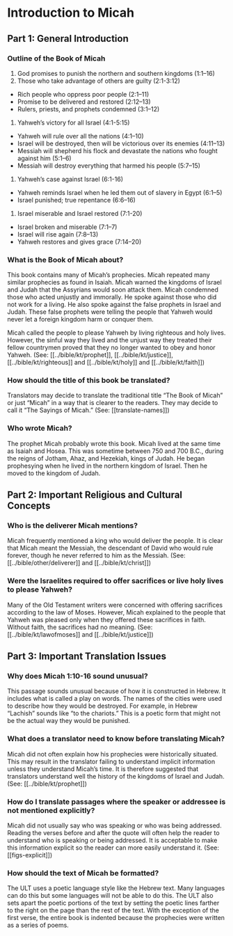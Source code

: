 # Introduction to Micah
## Part 1: General Introduction

### Outline of the Book of Micah

1. God promises to punish the northern and southern kingdoms (1:1–16)
1. Those who take advantage of others are guilty (2:1-3:12)
- Rich people who oppress poor people (2:1–11)
- Promise to be delivered and restored (2:12–13)
- Rulers, priests, and prophets condemned (3:1–12)
1. Yahweh’s victory for all Israel (4:1-5:15)
- Yahweh will rule over all the nations (4:1–10)
- Israel will be destroyed, then will be victorious over its enemies (4:11–13)
- Messiah will shepherd his flock and devastate the nations who fought against him (5:1–6)
- Messiah will destroy everything that harmed his people (5:7–15)
1. Yahweh’s case against Israel (6:1-16)
- Yahweh reminds Israel when he led them out of slavery in Egypt (6:1–5)
- Israel punished; true repentance (6:6–16)
1. Israel miserable and Israel restored (7:1-20)
- Israel broken and miserable (7:1–7)
- Israel will rise again (7:8–13)
- Yahweh restores and gives grace (7:14–20)

### What is the Book of Micah about?

This book contains many of Micah’s prophecies. Micah repeated many similar prophecies as found in Isaiah. Micah warned the kingdoms of Israel and Judah that the Assyrians would soon attack them. Micah condemned those who acted unjustly and immorally. He spoke against those who did not work for a living. He also spoke against the false prophets in Israel and Judah. These false prophets were telling the people that Yahweh would never let a foreign kingdom harm or conquer them.

Micah called the people to please Yahweh by living righteous and holy lives. However, the sinful way they lived and the unjust way they treated their fellow countrymen proved that they no longer wanted to obey and honor Yahweh. (See: [[../bible/kt/prophet]], [[../bible/kt/justice]], [[../bible/kt/righteous]] and [[../bible/kt/holy]] and [[../bible/kt/faith]])

### How should the title of this book be translated?

Translators may decide to translate the traditional title “The Book of Micah” or just “Micah” in a way that is clearer to the readers. They may decide to call it “The Sayings of Micah.” (See: [[translate-names]])

### Who wrote Micah?

The prophet Micah probably wrote this book. Micah lived at the same time as Isaiah and Hosea. This was sometime between 750 and 700 B.C., during the reigns of Jotham, Ahaz, and Hezekiah, kings of Judah. He began prophesying when he lived in the northern kingdom of Israel. Then he moved to the kingdom of Judah.

## Part 2: Important Religious and Cultural Concepts

### Who is the deliverer Micah mentions?

Micah frequently mentioned a king who would deliver the people. It is clear that Micah meant the Messiah, the descendant of David who would rule forever, though he never referred to him as the Messiah. (See: [[../bible/other/deliverer]] and [[../bible/kt/christ]])

### Were the Israelites required to offer sacrifices or live holy lives to please Yahweh?

Many of the Old Testament writers were concerned with offering sacrifices according to the law of Moses. However, Micah explained to the people that Yahweh was pleased only when they offered these sacrifices in faith. Without faith, the sacrifices had no meaning. (See: [[../bible/kt/lawofmoses]] and [[../bible/kt/justice]])

## Part 3: Important Translation Issues

### Why does Micah 1:10-16 sound unusual?

This passage sounds unusual because of how it is constructed in Hebrew. It includes what is called a play on words. The names of the cities were used to describe how they would be destroyed. For example, in Hebrew “Lachish” sounds like “to the chariots.” This is a poetic form that might not be the actual way they would be punished.

### What does a translator need to know before translating Micah?

Micah did not often explain how his prophecies were historically situated. This may result in the translator failing to understand implicit information unless they understand Micah’s time. It is therefore suggested that translators understand well the history of the kingdoms of Israel and Judah. (See: [[../bible/kt/prophet]])

### How do I translate passages where the speaker or addressee is not mentioned explicitly?

Micah did not usually say who was speaking or who was being addressed. Reading the verses before and after the quote will often help the reader to understand who is speaking or being addressed. It is acceptable to make this information explicit so the reader can more easily understand it. (See: [[figs-explicit]])

### How should the text of Micah be formatted?

The ULT uses a poetic language style like the Hebrew text. Many languages can do this but some languages will not be able to do this. The ULT also sets apart the poetic portions of the text by setting the poetic lines farther to the right on the page than the rest of the text. With the exception of the first verse, the entire book is indented because the prophecies were written as a series of poems.